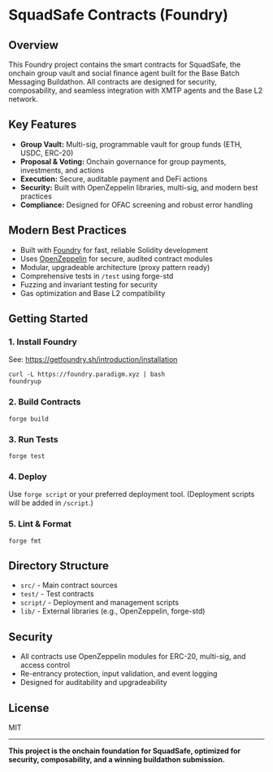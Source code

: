 # SquadSafe Contracts (Foundry)

## Overview
This Foundry project contains the smart contracts for SquadSafe, the onchain group vault and social finance agent built for the Base Batch Messaging Buildathon. All contracts are designed for security, composability, and seamless integration with XMTP agents and the Base L2 network.

## Key Features
- **Group Vault:** Multi-sig, programmable vault for group funds (ETH, USDC, ERC-20)
- **Proposal & Voting:** Onchain governance for group payments, investments, and actions
- **Execution:** Secure, auditable payment and DeFi actions
- **Security:** Built with OpenZeppelin libraries, multi-sig, and modern best practices
- **Compliance:** Designed for OFAC screening and robust error handling

## Modern Best Practices
- Built with [Foundry](https://getfoundry.sh/) for fast, reliable Solidity development
- Uses [OpenZeppelin](https://openzeppelin.com/contracts/) for secure, audited contract modules
- Modular, upgradeable architecture (proxy pattern ready)
- Comprehensive tests in `/test` using forge-std
- Fuzzing and invariant testing for security
- Gas optimization and Base L2 compatibility

## Getting Started

### 1. Install Foundry
See: https://getfoundry.sh/introduction/installation

```
curl -L https://foundry.paradigm.xyz | bash
foundryup
```

### 2. Build Contracts
```
forge build
```

### 3. Run Tests
```
forge test
```

### 4. Deploy
Use `forge script` or your preferred deployment tool. (Deployment scripts will be added in `/script`.)

### 5. Lint & Format
```
forge fmt
```

## Directory Structure
- `src/` - Main contract sources
- `test/` - Test contracts
- `script/` - Deployment and management scripts
- `lib/` - External libraries (e.g., OpenZeppelin, forge-std)

## Security
- All contracts use OpenZeppelin modules for ERC-20, multi-sig, and access control
- Re-entrancy protection, input validation, and event logging
- Designed for auditability and upgradeability

## License
MIT

---

**This project is the onchain foundation for SquadSafe, optimized for security, composability, and a winning buildathon submission.**
